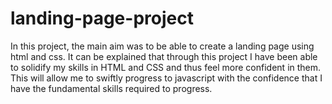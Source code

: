 # landing-page-project
In this project, the main aim was to be able to create a landing page using html and css. 
It can be explained that through this project I have been able to solidify my skills in HTML and CSS
and thus feel more confident in them. This will allow me to swiftly progress to javascript with the 
confidence that I have the fundamental skills required to progress. 